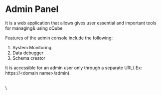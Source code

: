 # Admin Panel

It is a web application that allows gives user essential and important tools for managing& using cQube

Features of the admin console include the following:

1. System Monitoring
2. Data debugger
3. Schema creator

It is accessible for an admin user only through a separate URL( Ex: https://\<domain name>/admin).



\
\
